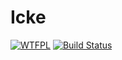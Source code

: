 # Icke 

[![WTFPL](https://img.shields.io/badge/license-WTFPL-blue.svg)](http://www.wtfpl.net/txt/copying)
[![Build Status](https://travis-ci.org/fischermatte/icke.svg?branch=master)](https://travis-ci.org/fischermatte/icke) 
